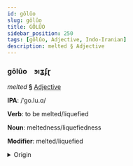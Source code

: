 ```yaml
---
id: gôlûo
slug: gôlûo
title: GÔLÛO
sidebar_position: 250
tags: [gôlûo, Adjective, Indo-Iranian]
description: melted § Adjective
---
```


### gôlûo&emsp;<span kind="abugida">ꜿıʓʄɽ</span>

*melted* **§** [Adjective](../../tags/Adjective)

**IPA**: /ˈgo.lu.ɑ/

**Verb**: to be melted/liquefied

**Noun**: meltedness/liquefiedness

**Modifier**: melted/liquefied

<details>
    <summary>Origin</summary>
    Assamese গলোৱা golüa /ɡɔ.lʊa/<br/>
    <em>Indo-Iranian Language Family</em>
</details>